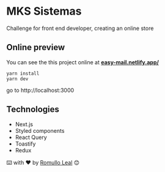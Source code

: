 # MKS Sistemas

Challenge for front end developer, creating an online store

## Online preview

You can see the this project online at **[easy-mail.netlify.app/](https://easy-mail.netlify.app)**

```
yarn install
yarn dev
```

go to http://localhost:3000

## Technologies

- Next.js
- Styled components
- React Query
- Toastify
- Redux

⌨️ with ❤️ by [Romullo Leal](https://github.com/romulloleal) 😊
